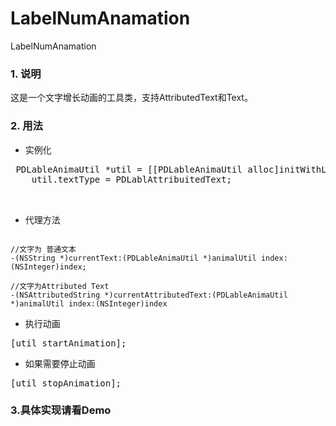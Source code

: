 # LabelNumAnamation
LabelNumAnamation

### 1. 说明
这是一个文字增长动画的工具类，支持AttributedText和Text。

### 2. 用法
* 实例化
<pre> PDLableAnimaUtil *util = [[PDLableAnimaUtil alloc]initWithLabel:label dataSource:self];
    util.textType = PDLablAttribuitedText;
   
    
</pre>

* 代理方法
<pre><code>
//文字为 普通文本
-(NSString *)currentText:(PDLableAnimaUtil *)animalUtil index:(NSInteger)index;</br>
//文字为Attributed Text
-(NSAttributedString *)currentAttributedText:(PDLableAnimaUtil *)animalUtil index:(NSInteger)index
</code></pre>

* 执行动画
<pre>[util startAnimation];</pre>

* 如果需要停止动画
<pre>[util stopAnimation];</pre>

### 3.具体实现请看Demo



